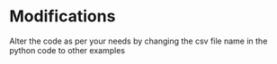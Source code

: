 # Modifications
Alter the code as per your needs by changing the csv file name in the python code to other examples 
